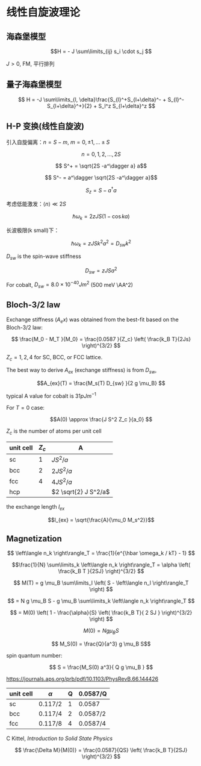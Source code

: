 # 线性自旋波理论

## 海森堡模型

$$H = - J \sum\limits_{ij} s_i \cdot s_j   $$


$J>0$, FM, 平行排列

## 量子海森堡模型

$$ H = -J \sum\limits_{l, \delta}\frac{S_{l}^+S_{l+\delta}^- + S_{l}^-S_{l+\delta}^+}{2} + S_l^z S_{l+\delta}^z $$ 

## H-P 变换(线性自旋波)

引入自旋偏离：$n = S - m$, $m = 0, \pm 1, ... \pm S$

$$ n = 0, 1, 2, ..., 2S $$


$$ S^+ = \sqrt{2S -a^\dagger a} a$$


$$ S^- = a^\dagger \sqrt{2S -a^\dagger a}$$

$$ S_z = S - a^\dagger a $$

考虑低能激发：$\left\langle n \right\rangle \ll 2S$

$$ \hbar \omega_k = 2 z JS (1 - \cos ka) $$

长波极限(k small)下：

$$\hbar \omega_k = zJS k^2a^2 = D_{sw} k^2 $$

$D_{sw}$ is the spin-wave stiffness

$$D_{sw} = z J S a^2$$

For cobalt, $D_{sw} = 8.0 \times 10^{-40 } J m^2$ (500 meV \AA^2)

## Bloch-3/2 law

Exchange stiffness ($A_ex$) was obtained from the best-fit based on the Bloch-3/2 law:

$$ \frac{M_0 - M_T }{M_0} = \frac{0.0587 }{Z_c} \left( \frac{k_B T}{2Js} \right)^{3/2} $$

$Z_c = 1, 2, 4$ for SC, BCC, or FCC lattice.

The best way to derive $A_{ex}$ (exchange stiffness) is from $D_{sw}$,

$$A_{ex}(T) =  \frac{M_s(T) D_{sw} }{2 g \mu_B} $$

typical A value for cobalt is $31 pJ m^{-1}$

For $T=0$ case:

$$A(0) \approx \frac{J S^2 Z_c }{a_0}  $$

$Z_c$ is the number of atoms per unit cell

unit cell | $Z_c$ | A
--- | --- | ---
sc | 1 | $J S^2/a$
bcc | 2 | $2 J S^2/a$
fcc | 4 | $4 J S^2/a$
hcp |  | $2 \sqrt{2} J S^2/a$ 

the exchange length $l_{ex}$

$$l_{ex} = \sqrt{\frac{A}{\mu_0 M_s^2}}$$

## Magnetization

$$ \left\langle n_k \right\rangle_T = \frac{1}{e^{\hbar \omega_k / kT} - 1} $$

$$\frac{1}{N} \sum\limits_k \left\langle n_k \right\rangle_T = \alpha \left( \frac{k_B T }{2SJ} \right)^{3/2}  $$

$$ M(T) = g \mu_B \sum\limits_l \left( S - \left\langle n_l \right\rangle_T \right) $$


$$ = N g \mu_B S - g \mu_B \sum\limits_k \left\langle n_k \right\rangle_T  $$

$$ = M(0) \left( 1  - \frac{\alpha}{S} \left( \frac{k_B T}{ 2 SJ }  \right)^{3/2} \right) $$

$$ M(0) = N g \mu_B S $$


$$ M_S(0) = \frac{Q}{a^3} g \mu_B S$$


spin quantum number:

$$ S = \frac{M_S(0) a^3}{ Q g \mu_B } $$

https://journals.aps.org/prb/pdf/10.1103/PhysRevB.66.144426

unit cell   | $\alpha$ | Q | 0.0587/Q
--- | --- | --- | ---
sc | 0.117/2 | 1 | 0.0587
bcc | 0.117/4 | 2 | 0.0587/2
fcc | 0.117/8 | 4 | 0.0587/4

C Kittel, _Introduction to Solid State Physics_

$$ \frac{\Delta M}{M(0)} = \frac{0.0587}{QS} \left( \frac{k_B T}{2SJ} \right)^{3/2} $$
